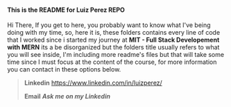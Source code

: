 #### This is the README for Luiz Perez REPO

Hi There, If you get to here,  you probably  want to know what I've being doing with my time, so, here it is, these folders contains every line of code that I worked since i started my journey at **MIT - Full Stack Developement with MERN** its a be disorganized but the folders title usually refers to what you will see inside, I'm including more readme's files but that will take some time since I must focus at the content of the course, for more information you can contact in these options below.

>
> **Linkedin** <https://www.linkedin.com/in/luizperez/>
>
> **Email** ***Ask me on my Linkedin***
>
